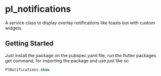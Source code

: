 # pl_notifications

A service class to display overlay notifications like toasts but with custom widgets.

## Getting Started

Just install the package on the pubspec.yaml file, run the 
flutter packages get
command, for importing the package and use just like so

```dart
PlNotifications.show
```
